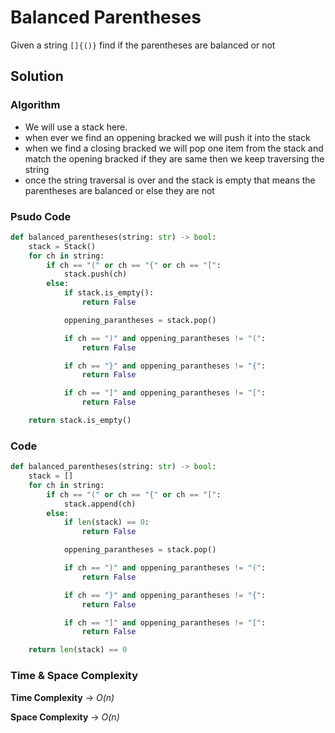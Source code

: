 # Balanced Parentheses

Given a string `[]{()}` find if the parentheses are balanced or not

## Solution

### Algorithm

- We will use a stack here.
- when ever we find an oppening bracked we will push it into the stack
- when we find a closing bracked we will pop one item from the stack and match the opening bracked if they are same then we keep traversing the string
- once the string traversal is over and the stack is empty that means the parentheses are balanced or else they are not

### Psudo Code

```py
def balanced_parentheses(string: str) -> bool:
    stack = Stack()
    for ch in string:
        if ch == "(" or ch == "{" or ch == "[":
            stack.push(ch)
        else:
            if stack.is_empty():
                return False

            oppening_parantheses = stack.pop()

            if ch == ")" and oppening_parantheses != "(":
                return False

            if ch == "}" and oppening_parantheses != "{":
                return False

            if ch == "]" and oppening_parantheses != "[":
                return False

    return stack.is_empty()
```

### Code

```py
def balanced_parentheses(string: str) -> bool:
    stack = []
    for ch in string:
        if ch == "(" or ch == "{" or ch == "[":
            stack.append(ch)
        else:
            if len(stack) == 0:
                return False

            oppening_parantheses = stack.pop()

            if ch == ")" and oppening_parantheses != "(":
                return False

            if ch == "}" and oppening_parantheses != "{":
                return False

            if ch == "]" and oppening_parantheses != "[":
                return False

    return len(stack) == 0
```

### Time & Space Complexity

**Time Complexity** -> _O(n)_

**Space Complexity** -> _O(n)_
